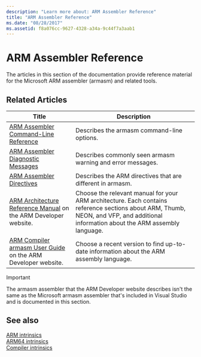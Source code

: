 ```yaml
---
description: "Learn more about: ARM Assembler Reference"
title: "ARM Assembler Reference"
ms.date: "08/28/2017"
ms.assetid: f8a076cc-9627-4328-a34a-9c44f7a3aab1
---
```

# ARM Assembler Reference

The articles in this section of the documentation provide reference material for the Microsoft ARM assembler (armasm) and related tools.

## Related Articles

|Title|Description|
|-----------|-----------------|
|[ARM Assembler Command-Line Reference](../../assembler/arm/arm-assembler-command-line-reference.md)|Describes the armasm command-line options.|
|[ARM Assembler Diagnostic Messages](../../assembler/arm/arm-assembler-diagnostic-messages.md)|Describes commonly seen armasm warning and error messages.|
|[ARM Assembler Directives](../../assembler/arm/arm-assembler-directives.md)|Describes the ARM directives that are different in armasm.|
|[ARM Architecture Reference Manual](https://developer.arm.com/search#q=ARM%20Architecture%20Reference%20Manual) on the ARM Developer website.|Choose the relevant manual for your ARM architecture. Each contains reference sections about ARM, Thumb, NEON, and VFP, and additional information about the ARM assembly language.|
|[ARM Compiler armasm User Guide](https://developer.arm.com/search#q=ARM%20Compiler%20armasm%20User%20Guide) on the ARM Developer website.|Choose a recent version to find up-to-date information about the ARM assembly language.|

> [!IMPORTANT]
> The armasm assembler that the ARM Developer website describes isn't the same as the Microsoft armasm assembler that's included in Visual Studio and is documented in this section.

## See also

[ARM intrinsics](../../intrinsics/arm-intrinsics.md)\
[ARM64 intrinsics](../../intrinsics/arm64-intrinsics.md)\
[Compiler intrinsics](../../intrinsics/compiler-intrinsics.md)
